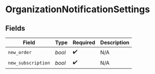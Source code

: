 # OrganizationNotificationSettings


## Fields

| Field              | Type               | Required           | Description        |
| ------------------ | ------------------ | ------------------ | ------------------ |
| `new_order`        | *bool*             | :heavy_check_mark: | N/A                |
| `new_subscription` | *bool*             | :heavy_check_mark: | N/A                |